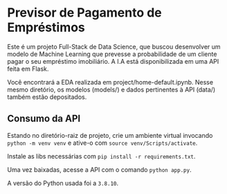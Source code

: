 # Previsor de Pagamento de Empréstimos 

Este é um projeto Full-Stack de Data Science, que buscou desenvolver um modelo de Machine Learning que prevesse a probabilidade de um cliente pagar o seu empréstimo imobiliário. A I.A está disponibilizada em uma API feita em Flask.

Você encontrará a EDA realizada em project/home-default.ipynb. Nesse mesmo diretório, os modelos (models/) e dados pertinentes à API (data/) também estão depositados.

## Consumo da API
Estando no diretório-raiz de projeto, crie um ambiente virtual invocando `python -m venv venv` e ative-o com `source venv/Scripts/activate`.

Instale as libs necessárias com `pip install -r requirements.txt`.

Uma vez baixadas, acesse a API com o comando `python app.py`. 

A versão do Python usada foi a `3.8.10`.
